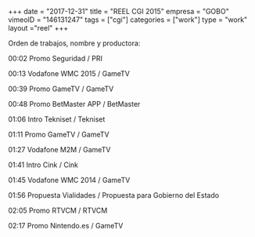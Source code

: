 +++
date = "2017-12-31"
title = "REEL CGI 2015"
empresa = "GOBO"
vimeoID = "146131247"
tags = ["cgi"]
categories = ["work"]
type = "work"
layout ="reel"
+++


Orden de trabajos, nombre y productora:

00:02 Promo Seguridad / PRI

00:13 Vodafone WMC 2015 / GameTV

00:39 Promo GameTV / GameTV

00:48 Promo BetMaster APP / BetMaster

01:06 Intro Tekniset / Tekniset

01:11 Promo GameTV / GameTV

01:27 Vodafone M2M / GameTV

01:41 Intro Cink / Cink

01:45 Vodafone WMC 2014 / GameTV

01:56 Propuesta Vialidades / Propuesta para Gobierno del Estado

02:05 Promo RTVCM / RTVCM

02:17 Promo Nintendo.es / GameTV

